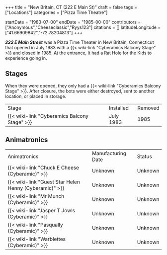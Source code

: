 +++
title = "New Britain, CT (222 E Main St)"
draft = false
tags = ["Locations"]
categories = ["Pizza Time Theatre"]


startDate = "1983-07-00"
endDate = "1985-00-00"
contributors = ["Anonymous","Cheeseclassic","Ryys123"]
citations = []
latitudeLongitude = ["41.66909842","-72.78204813"]
+++

***222 E Main Street*** was a Pizza Time Theater in New Britain, Connecticut that opened in July 1983 with a {{< wiki-link "Cyberamics Balcony Stage" >}} and closed in 1985. At the entrance, It had a Rat Hole for the Kids to experience going in.

## Stages

When they were opened, they only had a {{< wiki-link "Cyberamics Balcony Stage" >}}. After closure, the bots were either destroyed, sent to another location, or placed in storage.

|                                                    |           |         |
|----------------------------------------------------|-----------|---------|
| Stage                                              | Installed | Removed |
| {{< wiki-link "Cyberamics Balcony Stage" >}} | July 1983 | 1985    |

## Animatronics

|                                                              |                    |         |
|--------------------------------------------------------------|--------------------|---------|
| Animatronics                                                 | Manufacturing Date | Status  |
| {{< wiki-link "Chuck E Cheese (Cyberamic)" >}}         | Unknown            | Unknown |
| {{< wiki-link "Guest Star Helen Henny (Cyberamic)" >}} | Unknown            | Unknown |
| {{< wiki-link "Mr Munch (Cyberamic)" >}}               | Unknown            | Unknown |
| {{< wiki-link "Jasper T Jowls (Cyberamic)" >}}         | Unknown            | Unknown |
| {{< wiki-link "Pasqually (Cyberamic)" >}}              | Unknown            | Unknown |
| {{< wiki-link "Warblettes (Cyberamic)" >}}             | Unknown            | Unknown |
